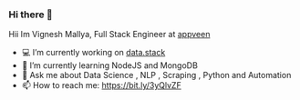 ### Hi there 👋

<!--
**bodasheera/bodasheera** is a ✨ _special_ ✨ repository because its `README.md` (this file) appears on your GitHub profile.
Here are some ideas to get you started:
- 🔭 I’m currently working on ...
- 🌱 I’m currently learning ...
- 👯 I’m looking to collaborate on ...
- 🤔 I’m looking for help with ...
- 💬 Ask me about ...
- 📫 How to reach me: ...
- 😄 Pronouns: ...
- ⚡ Fun fact: ...
-->

Hii Im Vignesh Mallya, Full Stack Engineer at [appveen](https://www.appveen.com/)
- 💻 I’m currently working on [data.stack](https://cloud.appveen.com/)
- 🌱 I’m currently learning NodeJS and MongoDB 
- 💬 Ask me about Data Science , NLP , Scraping , Python and Automation 
- 📫 How to reach me: https://bit.ly/3yQlvZF

<!-- ![Vignesh's GitHub stats](https://github-readme-stats.vercel.app/api?username=bodasheera)
 -->
